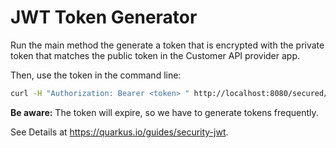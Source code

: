 # JWT Token Generator

Run the main method the generate a token that is encrypted with the private token
that matches the public token in the Customer API provider app.

Then, use the token in the command line:

```bash
curl -H "Authorization: Bearer <token> " http://localhost:8080/secured/roles-allowed; echo
```

**Be aware:** The token will expire, so we have to generate tokens frequently.

See Details at https://quarkus.io/guides/security-jwt.